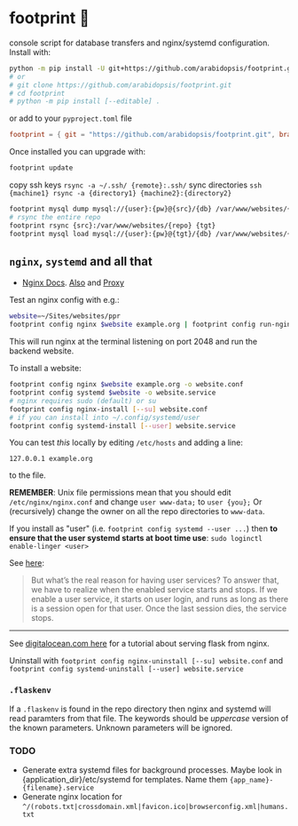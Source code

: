 # footprint 👣

console script for database transfers and nginx/systemd configuration. Install with:

```bash
python -m pip install -U git+https://github.com/arabidopsis/footprint.git
# or
# git clone https://github.com/arabidopsis/footprint.git
# cd footprint
# python -m pip install [--editable] .
```

or add to your `pyproject.toml` file

```toml
footprint = { git = "https://github.com/arabidopsis/footprint.git", branch="main" }
```

Once installed you can upgrade with:

```bash
footprint update
```

copy ssh keys `rsync -a ~/.ssh/ {remote}:.ssh/`
sync directories `ssh {machine1} rsync -a {directory1} {machine2}:{directory2}`

```bash
footprint mysql dump mysql://{user}:{pw}@{src}/{db} /var/www/websites/{repo}/instance/sql
# rsync the entire repo
footprint rsync {src}:/var/www/websites/{repo} {tgt}
footprint mysql load mysql://{user}:{pw}@{tgt}/{db} /var/www/websites/{repo}/instance/sql/{db}.sql.gz
```

## `nginx`, `systemd` and all that

* [Nginx Docs](https://docs.nginx.com/nginx/). [Also](https://nginx.org/en/docs/) and [Proxy](https://nginx.org/en/docs/http/ngx_http_proxy_module.html)

Test an nginx config with e.g.:

```bash
website=~/Sites/websites/ppr
footprint config nginx $website example.org | footprint config run-nginx-conf - $website
```

This will run nginx at the terminal listening on port 2048 and run the backend
website.

To install a website:

```bash
footprint config nginx $website example.org -o website.conf
footprint config systemd $website -o website.service
# nginx requires sudo (default) or su
footprint config nginx-install [--su] website.conf
# if you can install into ~/.config/systemd/user
footprint config systemd-install [--user] website.service
```

You can test *this* locally by editing `/etc/hosts` and adding a line:

`127.0.0.1 example.org`

to the file.

**REMEMBER**: Unix file permissions mean that you should edit `/etc/nginx/nginx.conf`
and change `user www-data;` to `user {you};` Or (recursively) change the owner on
all the repo directories to `www-data`.

If you install as "user" (i.e. `footprint config systemd --user ...`) then
**to ensure that the user systemd starts at boot time use**: ``sudo loginctl enable-linger <user>``

See [here](https://nts.strzibny.name/systemd-user-services/):

> But what’s the real reason for having user services?
> To answer that, we have to realize when the enabled service starts and stops.
> If we enable a user service, it starts on user login, and runs as long as there is a
> session open for that user. Once the last session dies, the service stops.

---

See [digitalocean.com here](https://www.digitalocean.com/community/tutorials/how-to-serve-flask-applications-with-gunicorn-and-nginx-on-ubuntu-20-04
) for a tutorial about serving flask from nginx.

Uninstall with `footprint config nginx-uninstall [--su] website.conf` and `footprint config systemd-uninstall [--user] website.service`

### `.flaskenv`

If a `.flaskenv` is found in the repo directory then nginx and systemd will
read paramters from that file. The keywords should be *uppercase* version of
the known parameters. Unknown parameters will be ignored.

### TODO

* Generate extra systemd files for background processes. Maybe look in
  {application_dir}/etc/systemd for templates. Name them `{app_name}-{filename}.service`
* Generate nginx location for `^/(robots.txt|crossdomain.xml|favicon.ico|browserconfig.xml|humans.txt`
